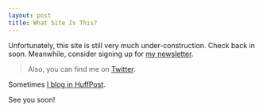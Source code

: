 ```yaml
---
layout: post
title: What Site Is This?
---
```


Unfortunately, this site is still very much under-construction. Check back in soon. Meanwhile, consider signing up for [my newsletter](https://tinyletter.com/pab). 

  > Also, you can find me on [Twitter](http://twitter.com/pab_dc).

Sometimes [I blog in HuffPost](http://huffpost.com/author/pablo-manriquez).

See you soon! 
